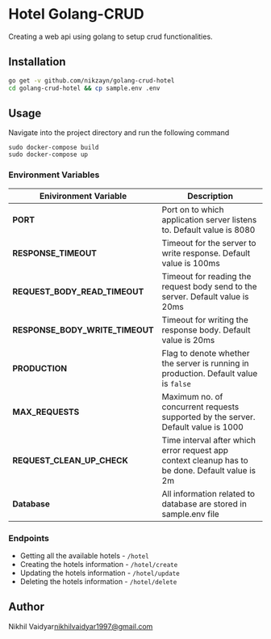 # Hotel Golang-CRUD

Creating a web api using golang to setup crud functionalities.

## Installation

```bash
go get -v github.com/nikzayn/golang-crud-hotel
cd golang-crud-hotel && cp sample.env .env
```

## Usage

Navigate into the project directory and run the following command

```
sudo docker-compose build
sudo docker-compose up
```

### Environment Variables

| Enivironment Variable           | Description                                                                                     |
| ------------------------------- | ----------------------------------------------------------------------------------------------- |
| **PORT**                        | Port on to which application server listens to. Default value is 8080                           |
| **RESPONSE_TIMEOUT**            | Timeout for the server to write response. Default value is 100ms                                |
| **REQUEST_BODY_READ_TIMEOUT**   | Timeout for reading the request body send to the server. Default value is 20ms                  |
| **RESPONSE_BODY_WRITE_TIMEOUT** | Timeout for writing the response body. Default value is 20ms                                    |
| **PRODUCTION**                  | Flag to denote whether the server is running in production. Default value is `false`            |
| **MAX_REQUESTS**                | Maximum no. of concurrent requests supported by the server. Default value is 1000               |
| **REQUEST_CLEAN_UP_CHECK**      | Time interval after which error request app context cleanup has to be done. Default value is 2m |
| **Database**                    | All information related to database are stored in sample.env file                               |

### Endpoints
- Getting all the available hotels - ```/hotel```
- Creating the hotels information  - ```/hotel/create```
- Updating the hotels information  - ```/hotel/update```
- Deleting the hotels information  - ```/hotel/delete```

## Author

Nikhil Vaidyar<nikhilvaidyar1997@gmail.com>
